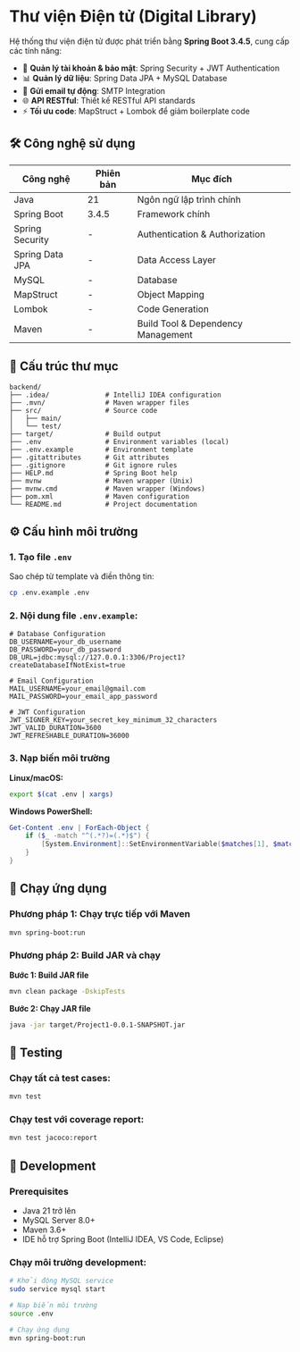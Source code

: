 # Thư viện Điện tử (Digital Library)

Hệ thống thư viện điện tử được phát triển bằng **Spring Boot 3.4.5**, cung cấp các tính năng:

- 🔐 **Quản lý tài khoản & bảo mật**: Spring Security + JWT Authentication
- 📊 **Quản lý dữ liệu**: Spring Data JPA + MySQL Database
- 📧 **Gửi email tự động**: SMTP Integration
- 🌐 **API RESTful**: Thiết kế RESTful API standards
- ⚡ **Tối ưu code**: MapStruct + Lombok để giảm boilerplate code

## 🛠️ Công nghệ sử dụng

| Công nghệ | Phiên bản | Mục đích |
|-----------|-----------|----------|
| Java | 21 | Ngôn ngữ lập trình chính |
| Spring Boot | 3.4.5 | Framework chính |
| Spring Security | - | Authentication & Authorization |
| Spring Data JPA | - | Data Access Layer |
| MySQL | - | Database |
| MapStruct | - | Object Mapping |
| Lombok | - | Code Generation |
| Maven | - | Build Tool & Dependency Management |

## 📂 Cấu trúc thư mục

```
backend/
├── .idea/              # IntelliJ IDEA configuration
├── .mvn/               # Maven wrapper files
├── src/                # Source code
│   ├── main/
│   └── test/
├── target/             # Build output
├── .env                # Environment variables (local)
├── .env.example        # Environment template
├── .gitattributes      # Git attributes
├── .gitignore          # Git ignore rules
├── HELP.md             # Spring Boot help
├── mvnw                # Maven wrapper (Unix)
├── mvnw.cmd            # Maven wrapper (Windows)
├── pom.xml             # Maven configuration
└── README.md           # Project documentation
```

## ⚙️ Cấu hình môi trường

### 1. Tạo file `.env`

Sao chép từ template và điền thông tin:

```bash
cp .env.example .env
```

### 2. Nội dung file `.env.example`:

```properties
# Database Configuration
DB_USERNAME=your_db_username
DB_PASSWORD=your_db_password
DB_URL=jdbc:mysql://127.0.0.1:3306/Project1?createDatabaseIfNotExist=true

# Email Configuration
MAIL_USERNAME=your_email@gmail.com
MAIL_PASSWORD=your_email_app_password

# JWT Configuration
JWT_SIGNER_KEY=your_secret_key_minimum_32_characters
JWT_VALID_DURATION=3600
JWT_REFRESHABLE_DURATION=36000
```

### 3. Nạp biến môi trường

**Linux/macOS:**
```bash
export $(cat .env | xargs)
```

**Windows PowerShell:**
```powershell
Get-Content .env | ForEach-Object {
    if ($_ -match "^(.*?)=(.*)$") {
        [System.Environment]::SetEnvironmentVariable($matches[1], $matches[2], "Process")
    }
}
```

## 🚀 Chạy ứng dụng

### Phương pháp 1: Chạy trực tiếp với Maven
```bash
mvn spring-boot:run
```

### Phương pháp 2: Build JAR và chạy

**Bước 1: Build JAR file**
```bash
mvn clean package -DskipTests
```

**Bước 2: Chạy JAR file**
```bash
java -jar target/Project1-0.0.1-SNAPSHOT.jar
```

## 🧪 Testing

### Chạy tất cả test cases:
```bash
mvn test
```

### Chạy test với coverage report:
```bash
mvn test jacoco:report
```

## 🔧 Development

### Prerequisites
- Java 21 trở lên
- MySQL Server 8.0+
- Maven 3.6+
- IDE hỗ trợ Spring Boot (IntelliJ IDEA, VS Code, Eclipse)

### Chạy môi trường development:
```bash
# Khởi động MySQL service
sudo service mysql start

# Nạp biến môi trường
source .env

# Chạy ứng dụng
mvn spring-boot:run
```

